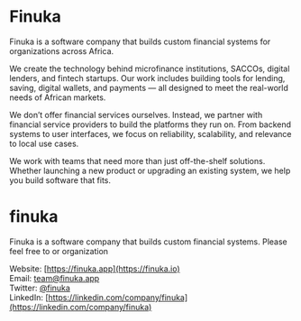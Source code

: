 # Finuka

Finuka is a software company that builds custom financial systems for organizations across Africa.

We create the technology behind microfinance institutions, SACCOs, digital lenders, and fintech startups. Our work includes building tools for lending, saving, digital wallets, and payments — all designed to meet the real-world needs of African markets.

We don’t offer financial services ourselves. Instead, we partner with financial service providers to build the platforms they run on. From backend systems to user interfaces, we focus on reliability, scalability, and relevance to local use cases.

We work with teams that need more than just off-the-shelf solutions. Whether launching a new product or upgrading an existing system, we help you build software that fits.

# finuka

Finuka is a software company that builds custom financial systems. Please feel free to or organization

Website: [https://finuka.app](https://finuka.io)  
Email: team@finuka.app  
Twitter: [@finuka](https://x.com/finuka)  
LinkedIn: [https://linkedin.com/company/finuka](https://linkedin.com/company/finuka)
